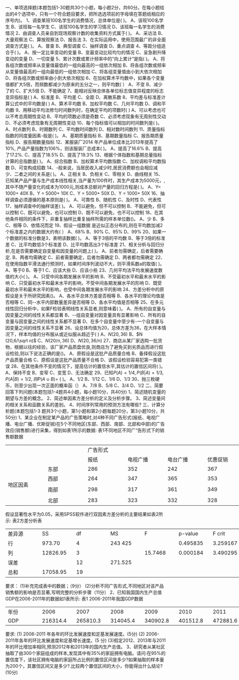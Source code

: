 一、单项选择题(本题包括1-30题共30个小题，每小题2分，共60分。在每小题给出的4个选项中，只有一个符合题目要求，把所选选项前的字母填在答题纸相应的序号内)。
 1、调查某班100名学生的消费情况，总体单位是( )。
 A、该班100名学生
 B、该班每一名学生
 C、该班100名学生的学习情况
 D、该班每一名学生的消费情况
 2、由调查人员亲自到现场观察计数的收集资料方式属于( )。
 A、采访法
 B、大量观察法
 C、算按观察法
 D、报告法
 3、在实际运用中，使用范围最广的非全面调查方式是( )。
 A、普查
 B、典型调查
 C、抽样调查
 D、重点调查
 4、等距分组适合于( )。
 A、按一定比率变动的变量
 B、变最变动比较均匀的情况
 C、呈急剧升降变动的变量
 D、一切变量
 5、累计次数或累计频率中的“向上累计”是指( )。
 A、将各组次数或频率从变量值最低的一组向最高的一组依次相加
 B、将各组次数或频率从变量值最高的一组向最低的一组依次相加
 C、将各组变量值由小到大依次相加
 D、将各组次数或频率由小到大依次相加
 6、在加权算术平均数中，如果各个变量值都扩大5倍，而频数都减少为原来的五分之一，则平均数(   ）
 A、不变
 B、减少了的
 C、扩大5倍
 D、不能确定
 7、能相对反映总体各单位标志值变异程度的标志变异指标是(   )
 A、标准差
 B、平均差
 C、全距
 D、离散系数
 8、平均差与标准差计算公式中的平均数是(   )
 A、算术平均数
 B、加权平均数
 C、几何平均数
 D、调和平均数
 9、用移动平均法修匀时间数列时，在确定平均的项数时( ) 
 A、可以考虑也可以不考总周期性变动
 B、平均的项数必须是奇数
 C、必须考虑现象有无周别性交动
 D、不必须考虑现象有无周期性变动
 10、每个指标值可以相加的时间数列是( )。 
 A、时点数列
 B、时期数列
 C、平均数时间数列
 D、相对数时间数列
 11、质量指标指数的同度量因素-般是( )。
 A、基期质量指标
 B、基期数量指标
 C、报告期质量指标
 D、报告期数量指标
 12、某服装厂2014 年产品单位成本比2013年提高了10%, 产品产量指数为106%，则该服装厂总成本( )。
 A、提高了16.6%
 B、提高了17.2%.
 C、提高了18.5%
 D、提高了19.3%
 13、根据个体指数和基期总量指标计算的总指数是( )。
 A、综合指数
 B、加权算术平均数指数
 C、加权调和平均数指数
 D、可变构成招数
 14、-般来说，当居民收入减少时,居民消费额也会相应减少、二者之间的关系是( )。
 A、正相关
 B、负相关
 C、零相关
 D、曲线相关
 15、已知某产品产量与生产成本线性相关,当产量为100件时，其生产成本为5000元，,其中不随产量变化的成本为1000元,则成本总额对产量的回归方程是( )。
 A、Y= 1000+  40X
 B、Y = 5000+ 10X
 C、Y = 5000+ 50X
 D、Y = 1000+ 50X
 16、抽样调查必须遵循的基本原则是( )。
 A、可靠性
 B、随机性
 C、及时性
 D、代表性
 17、抽样调查中的抽样误差( )。
 A、可以避免，但不可以控制
 B、不能避免，但可以控制
 C、既可以避免，也可以控制
 D、既不可以避免，也不可以控制
 18、在其他条件相同的条件下，非重复抽样比重复抽样所需的样本单位数()。
 A、少
 B、多
 C、相等
 D、依情况而定
 19、假设一组数据 是近似正态分布的,则在平均数加减2个标准差之内的数据大约有(    ）
 A、68%
 B、90%
 C、95%
 D、99%
 20、如果一个数据的标准分数是3，表明该数据( )。
 A、等于3倍的平均数
 B、等于3倍的标准差
 C、比平均数低3个标准差
 D、比平均数高出3个标准差
 21、相关分析与回归分析,在是否需要确定自变量和因变量的问题上( )。
 A、前者勿需确定，后者需要确定.
 B、两者均需确定
 C、前者需要确定，后者勿需确定
 D、两者都勿需确定
 22、在使用指数平滑法通行预测时，如果时间序列波动不大，则平滑系数a的取值( )。
 A、等于0
 B、等于1
 C、应该大些
 D、应该小些
 23、几何平均法平均发展速度数值的大小( )。
 A、只受中间各期发展水平的影响
 B、不受最初水平和最末水平的影响
 C、只受最初水平和最末水平的影响，不受中间各期发展水平的形响
 D、既受最初水平和最末水平的影响，也受中间各期发展水平的影响
 24、方差分析中的原假设是关于所研究因素()。
 A、各水平总体方差是否相等
 B、各水平的理论均值是否相等
 C、同--水平内部数量差异是否相等
 D、各水平均值是否相等
 25、在多元线性回归分析中，如果F检验表明线性关系显者,则意味着( )。
 A、所有的自变量与因变量之间的线性关系都显著
 B、--组自变量对因变量具有显著影响
 C、所有的自变量与因变量之间的线性关系都不显著
 D、在多个自变量中至少有-一个自变量与因变量之间的线性关系不显著
 26、设总体均值为20，总体方差为36，在大样本情况下，样本均值的分布服从或近似服从趋近于( )
 A、$N (20,36)$
 B、$N (20,6/\sqrt n)$
 C、$N (20/n ,36)$
 D、$N (20,36/n)$
 27、商店从某厂家选购一批货物，根据以往的经验，该厂家产品质盘优良,则商店为了避免买到劣质品而进行假设检验,则以下说法正确的是()。
 A、原假设是这批产品质量合格
 B、备择假设这批产品质量合格
 C、原假设是这批产品质量不合格
 D、该假设检验容易犯第一类错误
 28、在其他条件不变的情况下，提高估计的置信水平,其估计的置信区间将( )。
 A、保持不变
 B、变窄
 C、变宽
 D、无法确定
 29、已知$P(A)= 1/4, P(B|A)= 1/3,P(A|B)=1/2,则P(A∪B)=$ ( )。
 A、1/2
 B、1/12
 C、1/6
 D、1/3
 30、抛三枚硬币，则至少出现一次正面的概率函（）
 A、7/8
 B、5/8
 C、3/4
 D、1/2
 二、简要回答下列问题(本题包括1-4题共4小题，每小题10分，共40分)
 1、简述随机变量的期望与方差的概念。
 2、简述单因素方差分析的定义及分析步骤。
 3、简述变量间的相关关系和函数关系的差别。
 4、时间序列常用的预测方法有哪些?
 三、计算分析题(本题包括1-3 题共3个小题，第1小题和第2小题每题20分，第3小题10分，共50分)
 1、某企业在制定某产品的广告策略时,对4种不同广告形式(报纸、电视广播、电台广播、优斯促销)在5个不同地区(东部、西部、南部、北部和中部)的广告效应(销售额)进行采集，得到如表1所示的数据:
 表1不同地区不同广“告形式下的销售额数据
 <table data-lake-id="QjWdh" id="QjWdh" width-mode="contain" class="lake-table" style="width: 750px"><colgroup><col width="125"><col width="125"><col width="125"><col width="125"><col width="125"><col width="125"></colgroup><tbody><tr data-lake-id="uda52022a" id="uda52022a"><td data-lake-id="u817fc252" id="u817fc252" rowSpan="2" colSpan="2" style="vertical-align: middle">

 </td><td data-lake-id="ue7d15258" id="ue7d15258" colSpan="4" style="vertical-align: middle">广告形式
 </td></tr><tr data-lake-id="u5e1ba7b9" id="u5e1ba7b9"><td data-lake-id="u106176de" id="u106176de" style="vertical-align: middle">报纸
 </td><td data-lake-id="u29a05404" id="u29a05404" style="vertical-align: middle">电视广播
 </td><td data-lake-id="ufe2cc397" id="ufe2cc397" style="vertical-align: middle">电台广播
 </td><td data-lake-id="u66d5cc37" id="u66d5cc37" style="vertical-align: middle">优惠促销
 </td></tr><tr data-lake-id="uf024eda7" id="uf024eda7"><td data-lake-id="ucc47b338" id="ucc47b338" rowSpan="4" style="vertical-align: middle">地区因素
 </td><td data-lake-id="u5a2167a2" id="u5a2167a2" style="vertical-align: middle">东部
 </td><td data-lake-id="ucead914c" id="ucead914c" style="vertical-align: middle">286
 </td><td data-lake-id="u65890ff2" id="u65890ff2" style="vertical-align: middle">352
 </td><td data-lake-id="u14bb7ea6" id="u14bb7ea6" style="vertical-align: middle">242
 </td><td data-lake-id="uef92c386" id="uef92c386" style="vertical-align: middle">367
 </td></tr><tr data-lake-id="uf2cb6f4f" id="uf2cb6f4f"><td data-lake-id="ubbba1f97" id="ubbba1f97" style="vertical-align: middle">西部
 </td><td data-lake-id="uace562d6" id="uace562d6" style="vertical-align: middle">264
 </td><td data-lake-id="u4bbd29d4" id="u4bbd29d4" style="vertical-align: middle">347
 </td><td data-lake-id="u658b3080" id="u658b3080" style="vertical-align: middle">365
 </td><td data-lake-id="uaeac2b40" id="uaeac2b40" style="vertical-align: middle">353
 </td></tr><tr data-lake-id="u904b8b5e" id="u904b8b5e" style="height: 38px"><td data-lake-id="u276fed01" id="u276fed01" style="vertical-align: middle">南部
 </td><td data-lake-id="uc89c7484" id="uc89c7484" style="vertical-align: middle">298
 </td><td data-lake-id="uf5b7091a" id="uf5b7091a" style="vertical-align: middle">317
 </td><td data-lake-id="u10427ea2" id="u10427ea2" style="vertical-align: middle">361
 </td><td data-lake-id="uae5b209a" id="uae5b209a" style="vertical-align: middle">349
 </td></tr><tr data-lake-id="u27504173" id="u27504173"><td data-lake-id="ue4a7f823" id="ue4a7f823" style="vertical-align: middle">北部
 </td><td data-lake-id="u78ea196c" id="u78ea196c" style="vertical-align: middle">283
 </td><td data-lake-id="uba25d5f6" id="uba25d5f6" style="vertical-align: middle">323
 </td><td data-lake-id="uf0e7e113" id="uf0e7e113" style="vertical-align: middle">332
 </td><td data-lake-id="u9673d882" id="u9673d882" style="vertical-align: middle">328
 </td></tr></tbody></table>假设显著性水平为0.05，采用SPSS软件进行双因素方差分析的主要结果如表2所示:
 表2方差分析表
 <table data-lake-id="PPTFy" id="PPTFy" width-mode="contain" class="lake-table" style="width: 750px"><colgroup><col width="107"><col width="107"><col width="107"><col width="107"><col width="107"><col width="107"><col width="108"></colgroup><tbody><tr data-lake-id="u7753eb42" id="u7753eb42"><td data-lake-id="u5d51b38a" id="u5d51b38a">差异源
 </td><td data-lake-id="u8478b6fc" id="u8478b6fc">SS
 </td><td data-lake-id="ufe7dff4f" id="ufe7dff4f">df
 </td><td data-lake-id="u897642f8" id="u897642f8">MS
 </td><td data-lake-id="u5f0a7aca" id="u5f0a7aca">F
 </td><td data-lake-id="u9473e479" id="u9473e479">p-value
 </td><td data-lake-id="u9e505d72" id="u9e505d72">F crit
 </td></tr><tr data-lake-id="uee9bf086" id="uee9bf086"><td data-lake-id="udd7d0a32" id="udd7d0a32">行
 </td><td data-lake-id="uf265bf79" id="uf265bf79">973.70
 </td><td data-lake-id="udf0efd3c" id="udf0efd3c">4
 </td><td data-lake-id="u78f60e16" id="u78f60e16">243 425
 </td><td data-lake-id="ua41992d0" id="ua41992d0">

 </td><td data-lake-id="u4cb731fb" id="u4cb731fb">0.495835
 </td><td data-lake-id="u247c7581" id="u247c7581">3.259167
 </td></tr><tr data-lake-id="u37d9c06a" id="u37d9c06a"><td data-lake-id="u38143157" id="u38143157">列
 </td><td data-lake-id="uc9878d09" id="uc9878d09">12826.95
 </td><td data-lake-id="ua7668f47" id="ua7668f47">3
 </td><td data-lake-id="uc2c3aff6" id="uc2c3aff6">

 </td><td data-lake-id="u125848cf" id="u125848cf">15.7468
 </td><td data-lake-id="uebe0bdbb" id="uebe0bdbb">0.000184
 </td><td data-lake-id="u46fcb7a1" id="u46fcb7a1">3.490295
 </td></tr><tr data-lake-id="u9ae6b5a4" id="u9ae6b5a4"><td data-lake-id="u15c9cb4e" id="u15c9cb4e">误差
 </td><td data-lake-id="udf08faaa" id="udf08faaa">

 </td><td data-lake-id="u1dc1419f" id="u1dc1419f">12
 </td><td data-lake-id="u72681f28" id="u72681f28">271.525
 </td><td data-lake-id="uc4dbb5af" id="uc4dbb5af">

 </td><td data-lake-id="ua4e3f57f" id="ua4e3f57f">

 </td><td data-lake-id="u3b6f22e1" id="u3b6f22e1">

 </td></tr><tr data-lake-id="u8a355d0f" id="u8a355d0f"><td data-lake-id="ufca0199e" id="ufca0199e">总和
 </td><td data-lake-id="u74205dda" id="u74205dda">17058.95
 </td><td data-lake-id="udc003346" id="udc003346">19
 </td><td data-lake-id="u64f0e052" id="u64f0e052">

 </td><td data-lake-id="u3fcb3e37" id="u3fcb3e37">

 </td><td data-lake-id="u441566cf" id="u441566cf">

 </td><td data-lake-id="u0484adbe" id="u0484adbe">

 </td></tr></tbody></table>要求：
 (1)补充完成表中的数据；（9分）
 (2)分析不同广告形式,不同地区对该产品销售额的影响是否显著,写明完整的分析步骤（11分）
 2、已知我国国内生产总值GDP在2006-2011年的数据如1表所示:
 表1 2006-2011年我国GDP数据
 <table data-lake-id="qZgKj" id="qZgKj" width-mode="contain" class="lake-table" style="width: 750px"><colgroup><col width="107"><col width="107"><col width="107"><col width="107"><col width="107"><col width="107"><col width="108"></colgroup><tbody><tr data-lake-id="u92a49bbf" id="u92a49bbf"><td data-lake-id="u8d005b0f" id="u8d005b0f">年份
 </td><td data-lake-id="ub36c337f" id="ub36c337f">2006
 </td><td data-lake-id="u555509b9" id="u555509b9">2007
 </td><td data-lake-id="u42f81006" id="u42f81006">2008
 </td><td data-lake-id="u37d18761" id="u37d18761">2009
 </td><td data-lake-id="u934244b6" id="u934244b6">2010
 </td><td data-lake-id="u8906b1a4" id="u8906b1a4">2011
 </td></tr><tr data-lake-id="ub1912e19" id="ub1912e19"><td data-lake-id="uae608446" id="uae608446">GDP
 </td><td data-lake-id="u6725b29d" id="u6725b29d">216314.4
 </td><td data-lake-id="u8c3640b1" id="u8c3640b1">265810.3
 </td><td data-lake-id="u9154512e" id="u9154512e">314045.4
 </td><td data-lake-id="u836c41ce" id="u836c41ce">340902.8
 </td><td data-lake-id="u48103e77" id="u48103e77">401512.8
 </td><td data-lake-id="u438d26c6" id="u438d26c6">472881.6
 </td></tr></tbody></table>要求:
 (1) 2006-2011 年各年的环比发展速度和定基发展速度。(5分)
 (2) 2006-2011年各年的环比发展速度和定基增长速度。(5 分)
 (3)假定2012、2013年与2011年的环比增加率相同,预测2012年和2013年的国内生产总值。
 3、研究者从某社区抽取了由300个家庭组成的样本,发现其中有35%的家庭拥有电脑。请问:在95%的置信度下，该社区拥有电脑的家庭所占比例的置信区间是多少?如果抽取的样本量为200个，其置信区间又是多少?.比较两个置信区间的大小，你能得出什么结论? (10分)
 ​

 